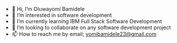 - 👋 Hi, I’m Oluwayomi Bamidele
- 👀 I’m interested in software development
- 🌱 I’m currently learning IBM Full Stack Software Development
- 💞️ I’m looking to collaborate on any software development project
- 📫 How to reach me by email; yomibamidele23@gmail.com

<!---
yomibam/yomibam is a ✨ special ✨ repository because its `README.md` (this file) appears on your GitHub profile.
You can click the Preview link to take a look at your changes.
--->
